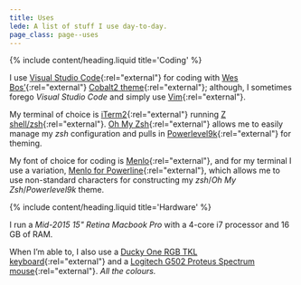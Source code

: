 ```yaml
---
title: Uses
lede: A list of stuff I use day-to-day.
page_class: page--uses
---
```


{% include content/heading.liquid title='Coding' %}

I use [Visual Studio Code](https://code.visualstudio.com){:rel="external"} for coding with [Wes Bos’](https://wesbos.com){:rel="external"} [Cobalt2 theme](https://marketplace.visualstudio.com/items?itemName=wesbos.theme-cobalt2){:rel="external"}; although, I sometimes forego *Visual Studio Code* and simply use [Vim](https://www.vim.org){:rel="external"}.

My terminal of choice is [iTerm2](https://iterm2.com){:rel="external"} running [Z shell/zsh](https://www.zsh.org){:rel="external"}. [Oh My Zsh](https://ohmyz.sh){:rel="external"} allows me to easily manage my *zsh* configuration and pulls in [Powerlevel9k](https://github.com/Powerlevel9k/powerlevel9k){:rel="external"} for theming.

My font of choice for coding is [Menlo](https://en.wikipedia.org/wiki/Menlo_(typeface)){:rel="external"}, and for my terminal I use a variation, [Menlo for Powerline](https://github.com/abertsch/Menlo-for-Powerline){:rel="external"}, which allows me to use non-standard characters for constructing my *zsh*/*Oh My Zsh*/*Powerlevel9k* theme.

{% include content/heading.liquid title='Hardware' %}

I run a *Mid-2015 15" Retina Macbook Pro* with a 4-core i7 processor and 16 GB of RAM.

When I’m able to, I also use a [Ducky One RGB TKL keyboard](https://www.duckychannel.com.tw/en/Ducky-One-RGB-TKL){:rel="external"} and a [Logitech G502 Proteus Spectrum mouse](https://www.logitechg.com/en-hk/products/gaming-mice/g502-proteus-spectrum-rgb-gaming-mouse.html){:rel="external"}. *All the colours.*
